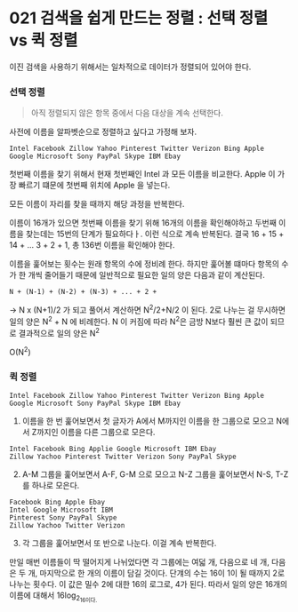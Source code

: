 # 021 검색을 쉽게 만드는 정렬 : 선택 정렬 vs 퀵 정렬 

이진 검색을 사용하기 위해서는 일차적으로 데이터가 정렬되어 있어야 한다. 

### 선택 정렬 
> 아직 정렬되지 않은 항목 중에서 다음 대상을 계속 선택한다. 

사전에 이름을 알파벳순으로 정렬하고 싶다고 가정해 보자. 
```
Intel Facebook Zillow Yahoo Pinterest Twitter Verizon Bing Apple Google Microsoft Sony PayPal Skype IBM Ebay
```

첫번째 이름을 찾기 위해서 현재 첫번째인 Intel 과 모든 이름을 비교한다. Apple 이 가장 빠르기 떄문에 첫번째 위치에 Apple 을 넣는다. 

모든 이름이 자리를 찾을 때까지 해당 과정을 반복한다. 

이름이 16개가 있으면 첫번째 이름을 찾기 위해 16개의 이름을 확인해야하고 두번째 이름을 찾는데는 15번의 단계가 필요하다ㅏ. 이런 식으로 계속 반복된다. 결국 16 + 15 + 14 + ... 3 + 2 + 1, 총 136번 이름을 확인해야 한다. 

이름을 훑어보는 횟수는 원래 항목의 수에 정비례 한다. 하지만 훑어볼 떄마다 항목의 수가 한 개씩 줄어들기 때문에 일반적으로 필요한 일의 양은 다음과 같이 계산된다. 
```
N + (N-1) + (N-2) + (N-3) + ... + 2 + 
```
-> N x (N+1)/2 가 되고 풀어서 계산하면 N<sup>2</sup>/2+N/2 이 된다. 2로 나누는 걸 무시하면 일의 양은 N<sup>2</sup> + N 에 비례한다. N 이 커짐에 따라 N<sup>2</sup>은 금방 N보다 훨씬 큰 값이 되므로 결과적으로 일의 양은 N<sup>2</sup>

O(N<sup>2</sup>)

### 퀵 정렬 
```
Intel Facebook Zillow Yahoo Pinterest Twitter Verizon Bing Apple Google Microsoft Sony PayPal Skype IBM Ebay
```

1. 이름을 한 번 훑어보면서 첫 글자가 A에서 M까지인 이름을 한 그룹으로 모으고 N에서 Z까지인 이름을 다른 그룹으로 모은다. 

```
Intel Facebook Bing Applie Google Microsoft IBM Ebay
Zillow Yachoo Pinterest Twitter Verizon Sony PayPal Skype
```

2. A-M 그룹을 훑어보면서 A-F, G-M  으로 모으고 N-Z 그룹을 훑어보면서 N-S, T-Z 를 하나로 모은다. 

```
Facebook Bing Apple Ebay
Intel Google Microsoft IBM
Pinterest Sony PayPal Skype
Zillow Yachoo Twitter Verizon
```

3. 각 그룹을 훑어보면서 또 반으로 나눈다. 이걸 계속 반복한다. 

만일 매번 이름들이 딱 떨어지게 나뉘었다면 각 그룹에는 여덟 개, 다음으로 네 개, 다음은 두 개, 마지막으로 한 개의 이름이 담길 것이다. 단걔의 수는 16이 1이 될 때까지 2로 나누는 횟수다. 
이 값은 밀수 2에 대한 16의 로그로, 4가 된다. 따라서 일의 양은 16개의 이름에 대해서 16log<sub>2<sub>16이다. 

